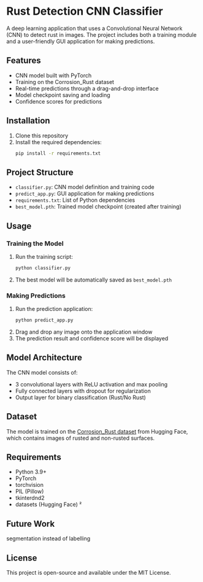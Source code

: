 # Rust Detection CNN Classifier

A deep learning application that uses a Convolutional Neural Network (CNN) to detect rust in images. The project includes both a training module and a user-friendly GUI application for making predictions.

## Features

- CNN model built with PyTorch
- Training on the Corrosion_Rust dataset
- Real-time predictions through a drag-and-drop interface
- Model checkpoint saving and loading
- Confidence scores for predictions

## Installation

1. Clone this repository
2. Install the required dependencies:
   ```bash
   pip install -r requirements.txt
   ```

## Project Structure

- `classifier.py`: CNN model definition and training code
- `predict_app.py`: GUI application for making predictions
- `requirements.txt`: List of Python dependencies
- `best_model.pth`: Trained model checkpoint (created after training)

## Usage

### Training the Model

1. Run the training script:
   ```bash
   python classifier.py
   ```
2. The best model will be automatically saved as `best_model.pth`

### Making Predictions

1. Run the prediction application:
   ```bash
   python predict_app.py
   ```
2. Drag and drop any image onto the application window
3. The prediction result and confidence score will be displayed

## Model Architecture

The CNN model consists of:
- 3 convolutional layers with ReLU activation and max pooling
- Fully connected layers with dropout for regularization
- Output layer for binary classification (Rust/No Rust)

## Dataset

The model is trained on the [Corrosion_Rust dataset](https://huggingface.co/datasets/BinKhoaLe1812/Corrosion_Rust) from Hugging Face, which contains images of rusted and non-rusted surfaces.

## Requirements

- Python 3.9+
- PyTorch
- torchvision
- PIL (Pillow)
- tkinterdnd2
- datasets (Hugging Face)
²
## Future Work

segmentation instead of labelling

## License

This project is open-source and available under the MIT License.
